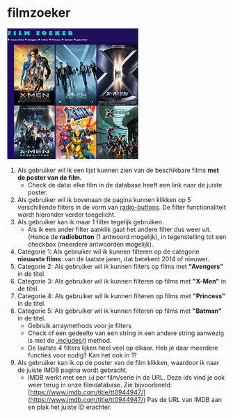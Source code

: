 # filmzoeker
![filmzoeker](/filmzoeker.png)

1. Als gebruiker wil ik een lijst kunnen zien van de beschikbare films **met de poster van de film.**
    - Check de data: elke film in de database heeft een link naar de juiste poster.
2. Als gebruiker wil ik bovenaan de pagina kunnen klikken op 5 verschillende filters in de vorm van [radio-buttons](https://www.w3schools.com/jsref/prop_radio_checked.asp). De filter functionaliteit wordt hieronder verder toegelicht.
3. Als gebruiker kan ik maar 1 filter tegelijk gebruiken. 
    - Als ik een ander filter aanklik gaat het andere filter dus weer uit. 
    (Hence de **radiobutton** (1 antwoord mogelijk), in tegenstelling tot een checkbox (meerdere antwoorden mogelijk).
4. Categorie 1: Als gebruiker wil ik kunnen filteren op de categorie **nieuwste films**: van de laatste jaren, dat betekent 2014 of nieuwer.  
5. Categorie 2: Als gebruiker wil ik kunnen filters op films met **"Avengers"** in de titel.  
6. Categorie 3: Als gebruiker wil ik kunnen filteren op films met **"X-Men"** in de titel.
7. Categorie 4: Als gebruiker wil ik kunnen filteren op films met **"Princess"** in de titel. 
8. Categorie 5: Als gebruiker wil ik kunnen filteren op films met **"Batman"** in de titel. 
    - Gebruik arraymethods voor je filters
    - Check of een gedeelte van een string in een andere string aanwezig is met de [.includes()](https://www.w3schools.com/jsref/jsref_includes.asp) method.
    - De laatste 4 filters lijken heel veel op elkaar. Heb je daar meerdere functies voor nodig? Kan het ook in 1?
9. Als gebruiker kan ik op de poster van de film klikken, waardoor ik naar de juiste IMDB pagina wordt gebracht. 
    - IMDB werkt met een `id` per film/serie in de URL. Deze ids vind je ook weer terug in onze filmdatabase. Zie bijvoorbeeld: [https://www.imdb.com/title/tt0944947/](https://www.imdb.com/title/tt0944947/) 
    Pas de URL van IMDB aan en plak het juiste ID erachter.
